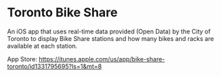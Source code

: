 # Toronto Bike Share
An iOS app that uses real-time data provided (Open Data) by the City of Toronto to display Bike Share stations and how many bikes and racks are available at each station.

App Store: https://itunes.apple.com/us/app/bike-share-toronto/id1331795695?ls=1&mt=8
